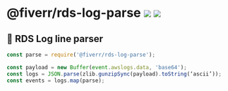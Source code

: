 # @fiverr/rds-log-parse [![](https://circleci.com/gh/fiverr/node-rds-log-parse.svg?style=svg)](https://circleci.com/gh/fiverr/node-rds-log-parse) <a href="https://www.npmjs.com/package/@fiverr/rds-log-parse"><img src="https://img.shields.io/npm/v/@fiverr/rds-log-parse.svg"></a>

## 📃 RDS Log line parser

```js
const parse = require('@fiverr/rds-log-parse');

const payload = new Buffer(event.awslogs.data, 'base64');
const logs = JSON.parse(zlib.gunzipSync(payload).toString(‘ascii’));
const events = logs.map(parse);
```
